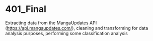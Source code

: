 # 401_Final

Extracting data from the MangaUpdates API (https://api.mangaupdates.com/), cleaning and transforming for data analysis purposes, performing some classification analysis
